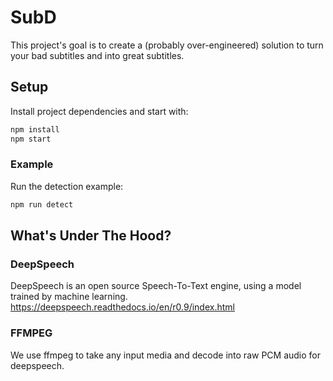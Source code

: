 # SubD

This project's goal is to create a (probably over-engineered) solution to turn your bad subtitles and into great subtitles.

## Setup

Install project dependencies and start with:

```bash
npm install
npm start
```

### Example

Run the detection example:

```bash
npm run detect
```

## What's Under The Hood?

### DeepSpeech

DeepSpeech is an open source Speech-To-Text engine, using a model trained by machine learning.
https://deepspeech.readthedocs.io/en/r0.9/index.html

### FFMPEG

We use ffmpeg to take any input media and decode into raw PCM audio for deepspeech.
